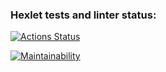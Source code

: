### Hexlet tests and linter status:
[![Actions Status](https://github.com/nbagr/frontend-project-11/workflows/hexlet-check/badge.svg)](https://github.com/nbagr/frontend-project-11/actions)

[![Maintainability](https://api.codeclimate.com/v1/badges/cdca381b4f690c629a80/maintainability)](https://codeclimate.com/github/nbagr/frontend-project-11/maintainability)
